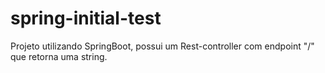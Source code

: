 # spring-initial-test

Projeto utilizando SpringBoot, possui um Rest-controller com endpoint "/" que retorna uma string.
